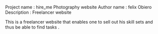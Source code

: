 Project name : hire_me Photography website
Author name : felix Obiero
Description : Freelancer website

This is a freelancer website that enables one to sell out his skill sets and thus be able to find tasks .

